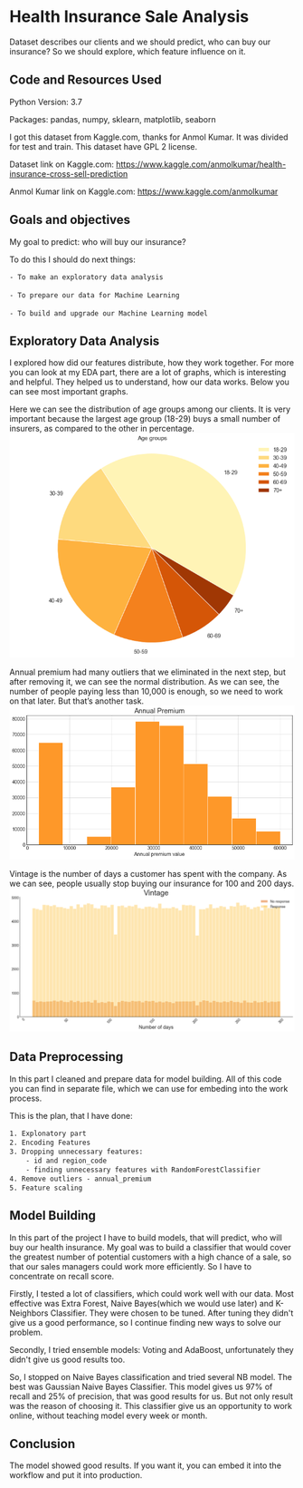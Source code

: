 # Health Insurance Sale Analysis
Dataset describes our clients and we should predict, who can buy our insurance? So we should explore, which feature influence on it.

## Code and Resources Used
Python Version: 3.7

Packages: pandas, numpy, sklearn, matplotlib, seaborn

I got this dataset from Kaggle.com, thanks for Anmol Kumar. It was divided for test and train. This dataset have GPL 2 license.

Dataset link on Kaggle.com: https://www.kaggle.com/anmolkumar/health-insurance-cross-sell-prediction

Anmol Kumar link on Kaggle.com: https://www.kaggle.com/anmolkumar

## Goals and objectives
My goal to predict: who will buy our insurance?

To do this I should do next things:

    - To make an exploratory data analysis

    - To prepare our data for Machine Learning

    - To build and upgrade our Machine Learning model


## Exploratory Data Analysis

I explored how did our features distribute, how they work together. For more you can look at my EDA part, there are a lot of graphs, which is interesting and helpful. They helped us to understand, how our data works. Below you can see most important graphs.

Here we can see the distribution of age groups among our clients. It is very important because the largest age group (18-29) buys a small number of insurers, as compared to the other in percentage.
![Age_Groups](/images/age_groups.png)

Annual premium had many outliers that we eliminated in the next step, but after removing it, we can see the normal distribution. As we can see, the number of people paying less than 10,000 is enough, so we need to work on that later. But that’s another task.
![Annual_Premium](/images/annual_premium.png)


Vintage is the number of days a customer has spent with the company. As we can see, people usually stop buying our insurance for 100 and 200 days.
![Vintage](/images/vintage_response.png)

## Data Preprocessing

In this part I cleaned and prepare data for model building. All of this code you can find in separate file, which we can use for embeding into the work process.


This is the plan, that I have done:

    1. Explonatory part
    2. Encoding Features
    3. Dropping unnecessary features:
        - id and region_code
        - finding unnecessary features with RandomForestClassifier
    4. Remove outliers - annual_premium
    5. Feature scaling

## Model Building

In this part of the project I have to build models, that will predict, who will buy our health insurance. My goal was to build a classifier that would cover the greatest number of potential customers with a high chance of a sale, so that our sales managers could work more efficiently. So I have to concentrate on recall score. 

Firstly, I tested a lot of classifiers, which could work well with our data. Most effective was Extra Forest, Naive Bayes(which we would use later) and K-Neighbors Classifier. They were chosen to be tuned. After tuning they didn't give us a good performance, so I continue finding new ways to solve our problem.

Secondly, I tried ensemble models: Voting and AdaBoost, unfortunately they didn't give us good results too.

So, I stopped on Naive Bayes classification and tried several NB model. The best was Gaussian Naive Bayes Classifier. This model gives us 97% of recall and 25% of precision, that was good results for us. But not only result was the reason of choosing it. This classifier give us an opportunity to work online, without teaching model every week or month.

## Conclusion

The model showed good results. If you want it, you can embed it into the workflow and put it into production. 
